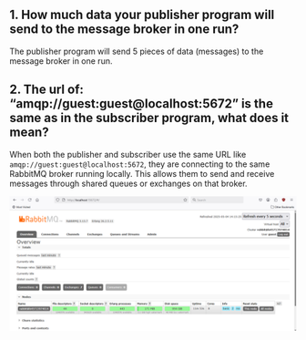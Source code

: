 ## 1. How much data your publisher program will send to the message broker in one run?
The publisher program will send 5 pieces of data (messages) to the message broker in one run.
## 2. The url of: “amqp://guest:guest@localhost:5672” is the same as in the subscriber program, what does it mean?
When both the publisher and subscriber use the same URL like `amqp://guest:guest@localhost:5672`, they are connecting to the same RabbitMQ broker running locally. This allows them to send and receive messages through shared queues or exchanges on that broker.

![alt text](PublisherSS1.png)
